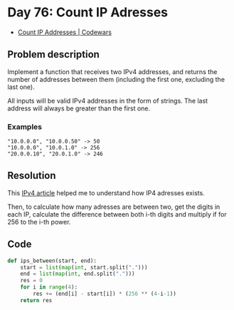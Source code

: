 # Day 76: Count IP Adresses

- [Count IP Addresses | Codewars](https://www.codewars.com/kata/526989a41034285187000de4)

## Problem description

Implement a function that receives two IPv4 addresses, and returns the number of addresses between them (including the first one, excluding the last one).

All inputs will be valid IPv4 addresses in the form of strings. The last address will always be greater than the first one.

### Examples

```text
"10.0.0.0", "10.0.0.50" -> 50
"10.0.0.0", "10.0.1.0" -> 256
"20.0.0.10", "20.0.1.0" -> 246
```

## Resolution

This [IPv4 article](https://es.wikipedia.org/wiki/IPv4) helped me to understand how IP4 adresses exists.

Then, to calculate how many adresses are between two, get the digits in each IP, calculate the difference between both i-th digits and multiply if for 256 to the i-th power.

## Code

```python
def ips_between(start, end):
    start = list(map(int, start.split(".")))
    end = list(map(int, end.split(".")))
    res = 0
    for i in range(4):
        res += (end[i] - start[i]) * (256 ** (4-i-1))
    return res
```
